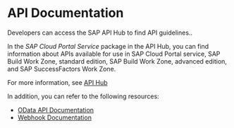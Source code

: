 <!-- loio5314dafdabf2480285a43ed2d303858c -->

# API Documentation

Developers can access the SAP API Hub to find API guidelines..



In the *SAP Cloud Portal Service* package in the API Hub, you can find information about APIs available for use in SAP Cloud Portal service, SAP Build Work Zone, standard edition, SAP Build Work Zone, advanced edition, and SAP SuccessFactors Work Zone.

For more information, see [API Hub](https://api.sap.com/package/SAPCLOUDPLATFORMPORTAL/overview)



In addition, you can refer to the following resources:

-   [OData API Documentation](https://jam2.sapjam.com/work_zone/ODataDocs/ui)
-   [Webhook Documentation](https://jam2.sapjam.com/work_zone/ODataDocs/webhook_reference)

